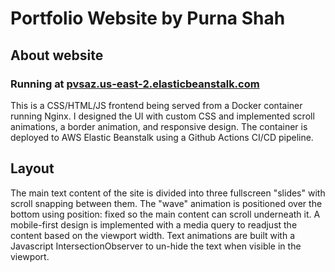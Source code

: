 # Portfolio Website by Purna Shah
## About website
### Running at [pvsaz.us-east-2.elasticbeanstalk.com](http://pvsaz.us-east-2.elasticbeanstalk.com)
This is a CSS/HTML/JS frontend being served from a Docker container running Nginx. I designed the UI with custom CSS and implemented scroll animations, a border animation, and responsive design. The container is deployed to AWS Elastic Beanstalk using a Github Actions CI/CD pipeline.
## Layout
The main text content of the site is divided into three fullscreen "slides" with scroll snapping between them. The "wave" animation is positioned over the bottom using position: fixed so the main content can scroll underneath it. A mobile-first design is implemented with a media query to readjust the content based on the viewport width. Text animations are built with a Javascript IntersectionObserver to un-hide the text when visible in the viewport.